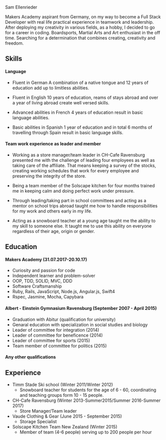 Sam Ellenrieder

Makers Academy aspirant from Germany, on my way to become a Full Stack Developer with real life practical experience in teamwork and leadership.
After deploying my creativity in various fields, as a hobby, I decided to go for a career in coding.
Boardsports, Martial Arts and Art enthusiast in the off time.
Searching for a determination that combines creating, creativity and freedom.


## Skills

#### Language

- Fluent in German
  A combination of a native tongue and 12 years of education add up to limitless abilities.

- Fluent in English
  10 years of education, reams of stays abroad and over a year of living abroad create well versed skills.

- Advanced abilities in French
  4 years of education result in basic language abilities.

- Basic abilities in Spanish
  1 year of education and in total 6 months of travelling through Spain result in basic language skills.

#### Team work experience as leader and member

- Working as a store manager/team leader in CH-Cafe Ravensburg presented me with the challenge of leading four employees as well as taking care of the affiliate. That means keeping a survey of the stocks, creating working schedules that work for every employee and preserving the integrity of the store.

- Being a team member of the Solscape kitchen for four months trained me in keeping calm and doing perfect work under pressure.

- Through leading/taking part in school committees and acting as a mentor on school trips abroad taught me how to handle responsibilities for my work and others early in my life.

- Acting as a snowboard teacher at a young age taught me the ability to my skill to someone else. It taught me to use this ability on everyone regardless of their age, origin or gender.


## Education

#### Makers Academy (31.07.2017-20.10.17)

- Curiosity and passion for code
- Independent learner and problem-solver
- OOP, TDD, SOLID, MVC, DDD
- Software Craftsmanship
- Ruby, Rails, JavaScript, Node.js, Angular.js, Swift4
- Rspec, Jasmine, Mocha, Capybara

#### Albert - Einstein Gymnasium Ravensburg (September 2007 - April 2015)

- Graduation with Abitur (qualification for university)
- Genaral education with specialization in social studies and biology
- Leader of committee for integration (2014)
- Leader of committee for beneficence (2014)
- Leader of committee for sports (2015)    
- Team member of committee for politics (2015)

#### Any other qualifications




## Experience

* Timm Stade Ski school (Winter 2011/Winter 2012)    
  - Snowboard teacher for students for the age of 6 - 60, coordinating and teaching groups form 10 - 15  people.
* CH-Cafe Ravensburg (Winter 2013-Summer2015/Summer 2016-Summer 2017)   
  - Store Manager/Team leader  
* Vaude Clothing & Gear (June  2015 - September 2015)
  - Storage Specialist
* Solscape Kitchen Team New Zealand (Winter 2015)
  - Member of team (4-6 people) serving up to 200 people per hour
